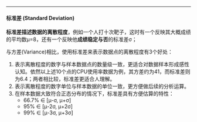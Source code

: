 
---
#### 标准差 (Standard Deviation)

**标准差描述数据的离散程度**，例如一个人打十次靶子，这时有一个反映其大概成绩的平均数µ=8，还有一个反映他**成绩稳定与否**的标准差σ；

与方差(Variance)相比，使用标准差来表示数据点的离散程度有3个好处：

1. 表示离散程度的数字与样本数据点的数量级一致，更适合对数据样本形成感性认知。依然以上述10个点的CPU使用率数据为例，其方差约为41，而标准差则为6.4；两者相比较，标准差更适合人理解。
2. 表示离散程度的数字单位与样本数据的单位一致，更方便做后续的分析运算。
3. 在样本数据大致符合正态分布的情况下，标准差具有方便估算的特性：
    - 66.7% ∈ [μ-σ, μ+σ]
    - 95%   ∈ [μ-2σ, μ+2σ]
    - 99%   ∈ [μ-3σ, μ+3σ]
